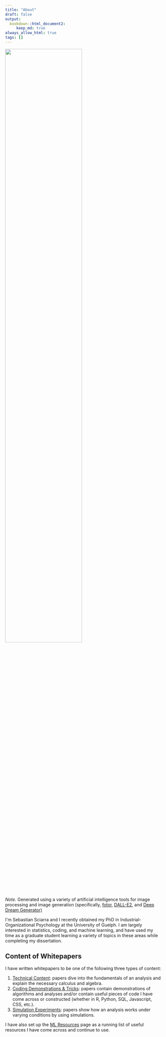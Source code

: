 ```yaml
---
title: "About"
draft: false
output:
  bookdown::html_document2:
     keep_md: true
always_allow_html: true
tags: []
---   
```





<div class="figure">
  <div class="figDivLabel">
    <caption>
     <span class = 'figLabelAbout'><span> 
    </caption>
  </div>
   <div class="figTitle">
  </div>
    <img src="images/about_picture.jpg" width="70%" height="70%"> 
  
  <div class="figNote">
      <span><em>Note. </em> Generated using a variety of artificial intelligence tools for image processing and image generation (specifically, <a href="https://www.fotor.com">fotor</a>, <a href="https://openai.com/dall-e-2/">DALL-E2</a>, and <a href="https://deepdreamgenerator.com">Deep Dream Generator)</a></span> 
  </div>
</div>



I'm Sebastian Sciarra and I recently obtained my PhD in Industrial-Organizational Psychology at the University of Guelph. I am largely interested in statistics, coding, and machine learning, and have used my time as a graduate student learning a variety of topics in these areas while completing my dissertation. 


## Content of Whitepapers

I have written whitepapers to be one of the following three types of content: 

1) <a href="/technical_content">Technical Content</a>: papers dive into the fundamentals of an analysis and explain the necessary calculus and algebra.
2) <a href="/coding_tricks">Coding Demonstrations & Tricks</a>: papers contain demonstrations of algorithms and analyses and/or contain  useful pieces of code I have come across or constructed (whether in R, Python, SQL, Javascript, CSS, etc.). 
3) <a href="/simulation_exps">Simulation Experiments</a>: papers show how an analysis works under varying conditions by using simulations. 

I have also set up the <a href="/mlresources">ML Resources</a> page as a running list of useful resources I have come across and continue to use.

